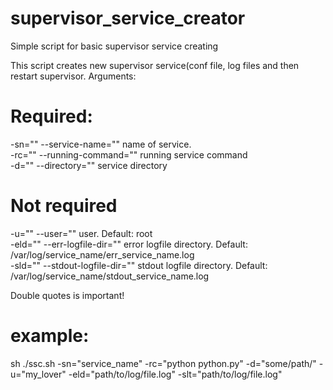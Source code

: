# supervisor_service_creator
Simple script for basic supervisor service creating

This script creates new supervisor service(conf file, log files and then restart supervisor. Arguments:

# Required: 
-sn="" --service-name="" name of service. <br/>
-rc="" --running-command="" running service command <br/>
-d="" --directory="" service directory <br/>
# Not required
-u="" --user="" user. Default: root <br/>
-eld="" --err-logfile-dir="" error logfile directory. Default: /var/log/service_name/err_service_name.log <br/>
-sld="" --stdout-logfile-dir="" stdout logfile directory. Default: /var/log/service_name/stdout_service_name.log <br/>

Double quotes is important!

# example:
sh ./ssc.sh -sn="service_name" -rc="python python.py" -d="some/path/" -u="my_lover" -eld="path/to/log/file.log" -slt="path/to/log/file.log"
